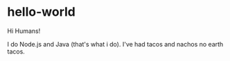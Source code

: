 # hello-world

Hi Humans!

I do Node.js and Java (that's what i do).
I've had tacos and nachos no earth tacos.

